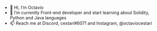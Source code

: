 - 👋 Hi, I’m Octavio
- 🌱 I’m currently Front-end developer and start learning about Solidity, Python and Java languages
- 📫 Reach me at Discord, cestari#6071 and Instagram, @octaviocestari

<!---
ocestari/ocestari is a ✨ special ✨ repository because its `README.md` (this file) appears on your GitHub profile.
You can click the Preview link to take a look at your changes.
--->
